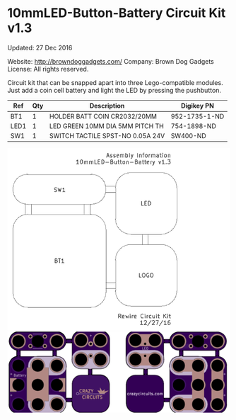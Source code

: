 <!--- start title --->
# 10mmLED-Button-Battery Circuit Kit v1.3

Updated: 27 Dec 2016

Website: http://browndoggadgets.com/
Company: Brown Dog Gadgets
License: All rights reserved.

<!--- end title --->

Circuit kit that can be snapped apart into three Lego-compatible modules. Just add a coin cell battery and light the LED by pressing the pushbutton.

<!--- start bom --->

|Ref|Qty|Description|Digikey PN|
|---|---|-----------|------|
|BT1|1|HOLDER BATT COIN CR2032/20MM|952-1735-1-ND|
|LED1|1|LED GREEN 10MM DIA 5MM PITCH TH|754-1898-ND|
|SW1|1|SWITCH TACTILE SPST-NO 0.05A 24V|SW400-ND|

<!--- end bom --->

![Assembly Diagram](assembly.png)
![Gerber Preview](preview.png)

